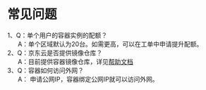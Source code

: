 
# 常见问题

1、Q：单个用户的容器实例的配额？  
 &#160; &#160; &#160; A：单个区域默认为20台。如需更高，可以在工单中申请提升配额。  
2、Q：京东云是否提供镜像仓库？  
 &#160; &#160; &#160; A：目前提供容器镜像仓库，详见[帮助文档](https://docs.jdcloud.com/cn/container-registry/product-overview)  
3、Q：容器如何访问外网？  
 &#160; &#160; &#160; A： 申请公网IP，容器绑定公网IP就可以访问外网。 
